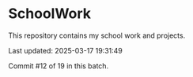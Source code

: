 # SchoolWork

This repository contains my school work and projects.

Last updated: 2025-03-17 19:31:49

Commit #12 of 19 in this batch.